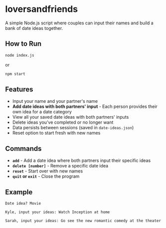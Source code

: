 # loversandfriends

A simple Node.js script where couples can input their names and build a bank of date ideas together.

## How to Run

```bash
node index.js
```

or

```bash
npm start
```

## Features

- Input your name and your partner's name
- **Add date ideas with both partners' input** - Each person provides their own idea for a date category
- View all your saved date ideas with both partners' inputs
- Delete ideas you've completed or no longer want
- Data persists between sessions (saved in `date-ideas.json`)
- Reset option to start fresh with new names

## Commands

- **`add`** - Add a date idea where both partners input their specific ideas
- **`delete [number]`** - Remove a specific date idea
- **`reset`** - Start over with new names
- **`quit` or `exit`** - Close the program

## Example

```
Date idea? Movie

Kyle, input your ideas: Watch Inception at home

Sarah, input your ideas: Go see the new romantic comedy at the theater
```